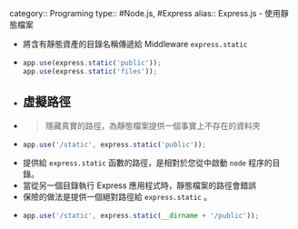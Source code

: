 category:: Programing
type:: #Node.js, #Express
alias:: Express.js - 使用靜態檔案

- 將含有靜態資產的目錄名稱傳遞給 Middleware `express.static`
- ```javascript
  app.use(express.static('public'));
  app.use(express.static('files'));
  ```
- ## 虛擬路徑
- > 隱藏真實的路徑，為靜態檔案提供一個事實上不存在的資料夾
- ```javascript
  app.use('/static', express.static('public'));
  ```
- 提供給 `express.static` 函數的路徑，是相對於您從中啟動 `node` 程序的目錄。
- 當從另一個目錄執行 Express 應用程式時，靜態檔案的路徑會錯誤
- 保險的做法是提供一個絕對路徑給 `express.static` 。
- ```javascript
  app.use('/static', express.static(__dirname + '/public'));
  ```